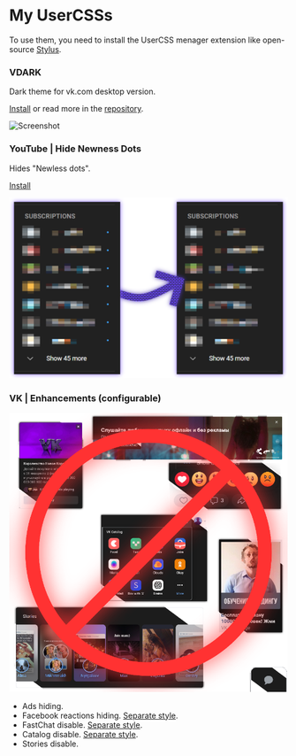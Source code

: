 # My UserCSSs
To use them, you need to install the UserCSS menager extension like open-source [Stylus](https://github.com/openstyles/stylus).

### VDARK
Dark theme for vk.com desktop version. 

[Install](https://github.com/a0eoc/VDARK/raw/master/vdark.user.css) or read more in the [repository](https://github.com/a0eoc/VDARK).

![Screenshot](https://github.com/a0eoc/VDARK/raw/master/public/preview/1.png)



### YouTube | Hide Newness Dots
Hides "Newless dots".

[Install](https://github.com/a0eoc/UserCSS/raw/main/YouTube.com/Hide-Newness-Dots.user.css)

[![Screenshot](YouTube.com/Hide-Newness-Dots_Preview_Thumbnail.png)](YouTube.com/Hide-Newness-Dots_Preview.png)


### VK | Enhancements (configurable)
[![Preview](VK.com/Enhancements_Preview_Thumbnail.png)](https://github.com/a0eoc/UserCSS/raw/main/VK.com/Enhancements_Preview.png)
- Ads hiding.
- Facebook reactions hiding. [Separate style](https://github.com/a0eoc/UserCSS/raw/main/VK.com/Hide-Posts-Reactions.user.css).
- FastChat disable. [Separate style](https://github.com/a0eoc/UserCSS/raw/main/VK.com/Hide-FastChat.user.css).
- Catalog disable. [Separate style](https://github.com/a0eoc/UserCSS/raw/main/VK.com/Hide-Catalog-Button.user.css).
- Stories disable.